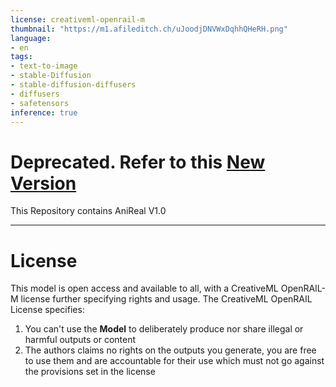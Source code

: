 ```yaml
---
license: creativeml-openrail-m
thumbnail: "https://m1.afileditch.ch/uJoodjDNVWxDqhhQHeRH.png"
language:
- en
tags:
- text-to-image
- stable-Diffusion
- stable-diffusion-diffusers
- diffusers
- safetensors
inference: true
---
```

# Deprecated. Refer to this [New Version](https://huggingface.co/Hosioka/Baka-Diffusion)
This Repository contains AniReal V1.0


-----------------------------------------------------------------------------------------------------------------------------------------------------------------------------
# License
This model is open access and available to all, with a CreativeML OpenRAIL-M license further specifying rights and usage.
The CreativeML OpenRAIL License specifies: 

1. You can't use the **Model** to deliberately produce nor share illegal or harmful outputs or content 
2. The authors claims no rights on the outputs you generate, you are free to use them and are accountable for their use which must not go against the provisions set in the license